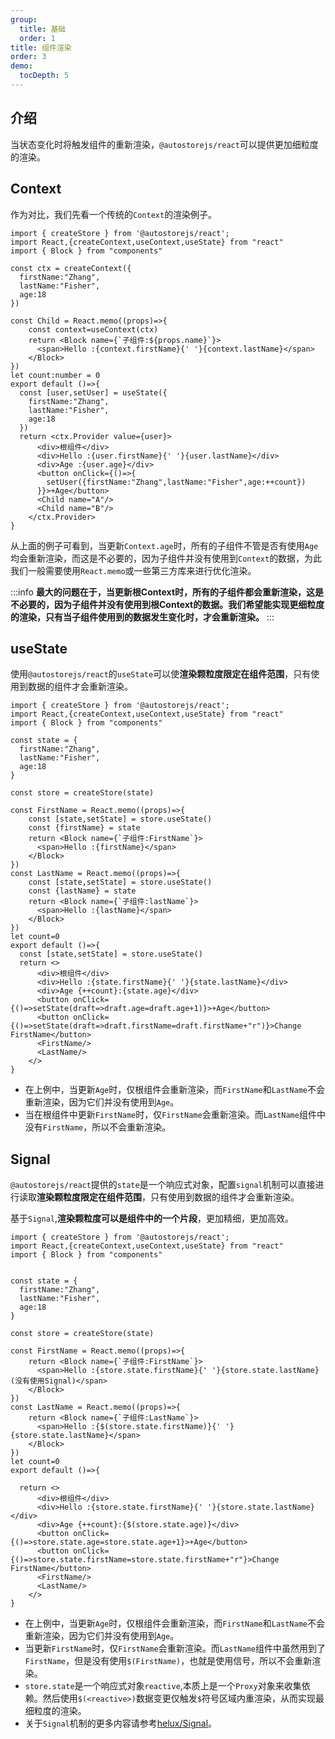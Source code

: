 ```yaml
---
group:
  title: 基础
  order: 1 
title: 组件渲染
order: 3 
demo:
  tocDepth: 5
---
```


## 介绍

当状态变化时将触发组件的重新渲染，`@autostorejs/react`可以提供更加细粒度的渲染。

##  Context

作为对比，我们先看一个传统的`Context`的渲染例子。

```tsx
import { createStore } from '@autostorejs/react';
import React,{createContext,useContext,useState} from "react"
import { Block } from "components"

const ctx = createContext({
  firstName:"Zhang",
  lastName:"Fisher",
  age:18
})

const Child = React.memo((props)=>{
    const context=useContext(ctx)
    return <Block name={`子组件:${props.name}`}>
      <span>Hello :{context.firstName}{' '}{context.lastName}</span> 
    </Block>
})
let count:number = 0
export default ()=>{
  const [user,setUser] = useState({
    firstName:"Zhang",
    lastName:"Fisher",
    age:18
  })
  return <ctx.Provider value={user}>
      <div>根组件</div>
      <div>Hello :{user.firstName}{' '}{user.lastName}</div>
      <div>Age :{user.age}</div>
      <button onClick={()=>{
        setUser({firstName:"Zhang",lastName:"Fisher",age:++count})
      }}>+Age</button>
      <Child name="A"/>
      <Child name="B"/>
    </ctx.Provider>
}

```

从上面的例子可看到，当更新`Context.age`时，所有的子组件不管是否有使用`Age`均会重新渲染，而这是不必要的，因为子组件并没有使用到`Context`的数据，为此我们一般需要使用`React.memo`或一些第三方库来进行优化渲染。

:::info
**最大的问题在于，当更新根Context时，所有的子组件都会重新渲染，这是不必要的，因为子组件并没有使用到根Context的数据。我们希望能实现更细粒度的渲染，只有当子组件使用到的数据发生变化时，才会重新渲染。**
::: 

## useState

使用`@autostorejs/react`的`useState`可以使**渲染颗粒度限定在组件范围**，只有使用到数据的组件才会重新渲染。

```tsx
import { createStore } from '@autostorejs/react';
import React,{createContext,useContext,useState} from "react"
import { Block } from "components"

const state = {
  firstName:"Zhang",
  lastName:"Fisher",
  age:18
}

const store = createStore(state)

const FirstName = React.memo((props)=>{
    const [state,setState] = store.useState()
    const {firstName} = state
    return <Block name={`子组件:FirstName`}>
      <span>Hello :{firstName}</span> 
    </Block>
})
const LastName = React.memo((props)=>{
    const [state,setState] = store.useState()
    const {lastName} = state
    return <Block name={`子组件:lastName`}>
      <span>Hello :{lastName}</span> 
    </Block>
})
let count=0
export default ()=>{ 
  const [state,setState] = store.useState()
  return <>
      <div>根组件</div>
      <div>Hello :{state.firstName}{' '}{state.lastName}</div>
      <div>Age {++count}:{state.age}</div>
      <button onClick={()=>setState(draft=>draft.age=draft.age+1)}>+Age</button>
      <button onClick={()=>setState(draft=>draft.firstName=draft.firstName+"r")}>Change FirstName</button>
      <FirstName/>
      <LastName/>
    </>
}

```

- 在上例中，当更新`Age`时，仅根组件会重新渲染，而`FirstName`和`LastName`不会重新渲染，因为它们并没有使用到`Age`。
- 当在根组件中更新`FirstName`时，仅`FirstName`会重新渲染。而`LastName`组件中没有`FirstName`，所以不会重新渲染。



## Signal
`@autostorejs/react`提供的`state`是一个响应式对象，配置`signal`机制可以直接进行读取**渲染颗粒度限定在组件范围**，只有使用到数据的组件才会重新渲染。

基于`Signal`,**渲染颗粒度可以是组件中的一个片段**，更加精细，更加高效。

```tsx
import { createStore } from '@autostorejs/react';
import React,{createContext,useContext,useState} from "react"
import { Block } from "components"

 
const state = {
  firstName:"Zhang",
  lastName:"Fisher",
  age:18
}

const store = createStore(state)

const FirstName = React.memo((props)=>{
    return <Block name={`子组件:FirstName`}>
      <span>Hello :{store.state.firstName}{' '}{store.state.lastName}(没有使用Signal)</span> 
    </Block>
})
const LastName = React.memo((props)=>{
    return <Block name={`子组件:LastName`}>
      <span>Hello :{$(store.state.firstName)}{' '}{store.state.lastName}</span> 
    </Block>
})
let count=0
export default ()=>{ 

  return <>
      <div>根组件</div>
      <div>Hello :{store.state.firstName}{' '}{store.state.lastName}</div>
      <div>Age {++count}:{$(store.state.age)}</div>
      <button onClick={()=>store.state.age=store.state.age+1}>+Age</button>
      <button onClick={()=>store.state.firstName=store.state.firstName+"r"}>Change FirstName</button>
      <FirstName/>
      <LastName/>
    </>
}

```
- 在上例中，当更新`Age`时，仅根组件会重新渲染，而`FirstName`和`LastName`不会重新渲染，因为它们并没有使用到`Age`。
- 当更新`FirstName`时，仅`FirstName`会重新渲染。而`LastName`组件中虽然用到了`FirstName`，但是没有使用`$(FirstName)`，也就是使用信号，所以不会重新渲染。
- `store.state`是一个响应式对象`reactive`,本质上是一个`Proxy`对象来收集依赖。然后使用`$(<reactive>)`数据变更仅触发`$`符号区域内重渲染，从而实现最细粒度的渲染。
- 关于`Signal`机制的更多内容请参考[helux/Signal](https://heluxjs.github.io/helux/guide/signal)。
